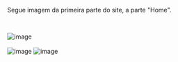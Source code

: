 Segue imagem da primeira parte do site, a parte "Home".
<br>


<br>

![image](https://github.com/user-attachments/assets/87e437f4-f39c-4a86-8a03-d81914f2214c) 
<br>
<br>
![image](https://github.com/user-attachments/assets/a3c7ebca-fa96-4372-9c37-fe2bd66ba6f6)
![image](https://github.com/user-attachments/assets/0ba10139-9564-4952-b728-7b030e09ddbf)
